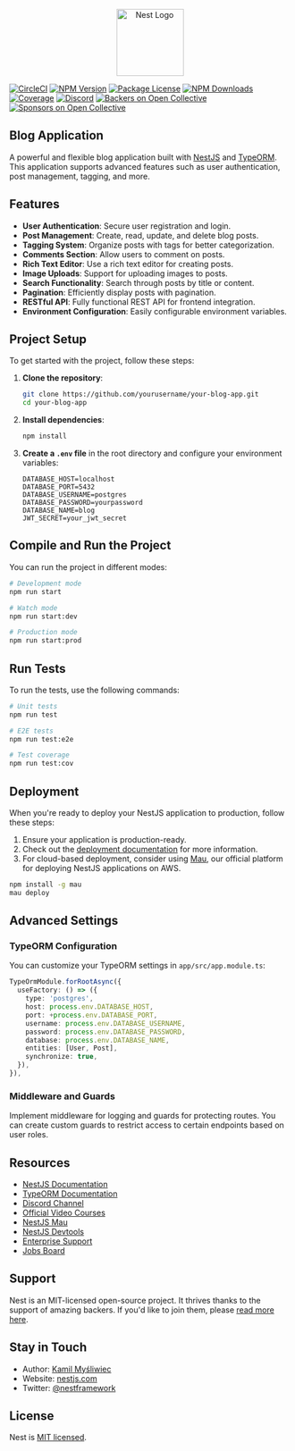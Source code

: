 <p align="center">
  <a href="http://nestjs.com/" target="blank"><img src="https://nestjs.com/img/logo-small.svg" width="120" alt="Nest Logo" /></a>
</p>

[![CircleCI](https://img.shields.io/circleci/build/github/nestjs/nest/master?token=abc123def456)](https://circleci.com/gh/nestjs/nest)
[![NPM Version](https://img.shields.io/npm/v/@nestjs/core.svg)](https://www.npmjs.com/~nestjscore)
[![Package License](https://img.shields.io/npm/l/@nestjs/core.svg)](https://www.npmjs.com/~nestjscore)
[![NPM Downloads](https://img.shields.io/npm/dm/@nestjs/common.svg)](https://www.npmjs.com/~nestjscore)
[![Coverage](https://coveralls.io/repos/github/nestjs/nest/badge.svg?branch=master)](https://coveralls.io/github/nestjs/nest?branch=master)
[![Discord](https://img.shields.io/badge/discord-online-brightgreen.svg)](https://discord.gg/G7Qnnhy)
[![Backers on Open Collective](https://opencollective.com/nest/backers/badge.svg)](https://opencollective.com/nest#backer)
[![Sponsors on Open Collective](https://opencollective.com/nest/sponsors/badge.svg)](https://opencollective.com/nest#sponsor)

## Blog Application

A powerful and flexible blog application built with [NestJS](https://nestjs.com) and [TypeORM](https://typeorm.io). This application supports advanced features such as user authentication, post management, tagging, and more.

## Features

- **User Authentication**: Secure user registration and login.
- **Post Management**: Create, read, update, and delete blog posts.
- **Tagging System**: Organize posts with tags for better categorization.
- **Comments Section**: Allow users to comment on posts.
- **Rich Text Editor**: Use a rich text editor for creating posts.
- **Image Uploads**: Support for uploading images to posts.
- **Search Functionality**: Search through posts by title or content.
- **Pagination**: Efficiently display posts with pagination.
- **RESTful API**: Fully functional REST API for frontend integration.
- **Environment Configuration**: Easily configurable environment variables.

## Project Setup

To get started with the project, follow these steps:

1. **Clone the repository**:

   ```bash
   git clone https://github.com/yourusername/your-blog-app.git
   cd your-blog-app
   ```

2. **Install dependencies**:

   ```bash
   npm install
   ```

3. **Create a `.env` file** in the root directory and configure your environment variables:

   ```env
   DATABASE_HOST=localhost
   DATABASE_PORT=5432
   DATABASE_USERNAME=postgres
   DATABASE_PASSWORD=yourpassword
   DATABASE_NAME=blog
   JWT_SECRET=your_jwt_secret
   ```

## Compile and Run the Project

You can run the project in different modes:

```bash
# Development mode
npm run start

# Watch mode
npm run start:dev

# Production mode
npm run start:prod
```

## Run Tests

To run the tests, use the following commands:

```bash
# Unit tests
npm run test

# E2E tests
npm run test:e2e

# Test coverage
npm run test:cov
```

## Deployment

When you're ready to deploy your NestJS application to production, follow these steps:

1. Ensure your application is production-ready.
2. Check out the [deployment documentation](https://docs.nestjs.com/deployment) for more information.
3. For cloud-based deployment, consider using [Mau](https://mau.nestjs.com), our official platform for deploying NestJS applications on AWS.

```bash
npm install -g mau
mau deploy
```

## Advanced Settings

### TypeORM Configuration

You can customize your TypeORM settings in `app/src/app.module.ts`:

```typescript
TypeOrmModule.forRootAsync({
  useFactory: () => ({
    type: 'postgres',
    host: process.env.DATABASE_HOST,
    port: +process.env.DATABASE_PORT,
    username: process.env.DATABASE_USERNAME,
    password: process.env.DATABASE_PASSWORD,
    database: process.env.DATABASE_NAME,
    entities: [User, Post],
    synchronize: true,
  }),
}),
```

### Middleware and Guards

Implement middleware for logging and guards for protecting routes. You can create custom guards to restrict access to certain endpoints based on user roles.

## Resources

- [NestJS Documentation](https://docs.nestjs.com)
- [TypeORM Documentation](https://typeorm.io)
- [Discord Channel](https://discord.gg/G7Qnnhy)
- [Official Video Courses](https://courses.nestjs.com/)
- [NestJS Mau](https://mau.nestjs.com)
- [NestJS Devtools](https://devtools.nestjs.com)
- [Enterprise Support](https://enterprise.nestjs.com)
- [Jobs Board](https://jobs.nestjs.com)

## Support

Nest is an MIT-licensed open-source project. It thrives thanks to the support of amazing backers. If you'd like to join them, please [read more here](https://docs.nestjs.com/support).

## Stay in Touch

- Author: [Kamil Myśliwiec](https://twitter.com/kammysliwiec)
- Website: [nestjs.com](https://nestjs.com/)
- Twitter: [@nestframework](https://twitter.com/nestframework)

## License

Nest is [MIT licensed](https://github.com/nestjs/nest/blob/master/LICENSE).